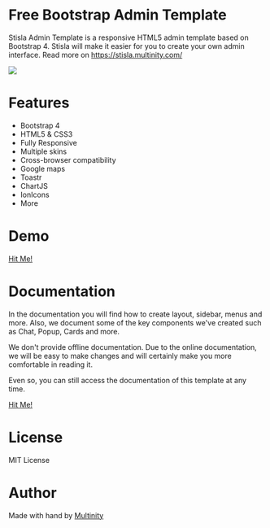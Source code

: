 # Free Bootstrap Admin Template
Stisla Admin Template is a responsive HTML5 admin template based on Bootstrap 4. Stisla will make it easier for you to create your own admin interface. Read more on https://stisla.multinity.com/

![](https://stisla.multinity.com/landing/stisla-preview.png)

# Features
- Bootstrap 4
- HTML5 & CSS3
- Fully Responsive
- Multiple skins
- Cross-browser compatibility
- Google maps
- Toastr
- ChartJS
- IonIcons
- More

# Demo
[Hit Me!](https://stisla.multinity.com/lite)

# Documentation
In the documentation you will find how to create layout, sidebar, menus and more. Also, we document some of the key components we've created such as Chat, Popup, Cards and more.

We don't provide offline documentation. Due to the online documentation, we will be easy to make changes and will certainly make you more comfortable in reading it.

Even so, you can still access the documentation of this template at any time.

[Hit Me!](https://stisla.multinity.com/documentation)

# License
MIT License

# Author
Made with hand by [Multinity](https://multinity.com) 
